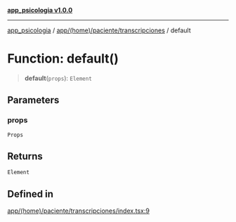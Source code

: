 [**app_psicologia v1.0.0**](../../../../../README.md)

***

[app_psicologia](../../../../../modules.md) / [app/(home)/paciente/transcripciones](../README.md) / default

# Function: default()

> **default**(`props`): `Element`

## Parameters

### props

`Props`

## Returns

`Element`

## Defined in

[app/(home)/paciente/transcripciones/index.tsx:9](https://github.com/XxtbmfxX/app_psicologia/blob/1b7e1a732f6dc51a16bb04e0db4a2462b477a368/app/(home)/paciente/transcripciones/index.tsx#L9)
